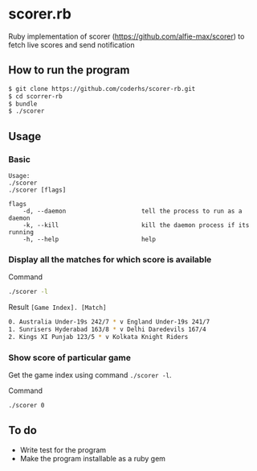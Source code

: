 # scorer.rb

Ruby implementation of scorer (https://github.com/alfie-max/scorer) to fetch live scores and send notification

## How to run the program

```sh
$ git clone https://github.com/coderhs/scorer-rb.git
$ cd scorrer-rb
$ bundle
$ ./scorer
```

## Usage

### Basic

```
Usage:
./scorer
./scorer [flags]

flags
    -d, --daemon                     tell the process to run as a daemon
    -k, --kill                       kill the daemon process if its running
    -h, --help                       help
```

### Display all the matches for which score is available

Command

```sh
./scorer -l
```

Result
``[Game Index]. [Match]``

```sh
0. Australia Under-19s 242/7 * v England Under-19s 241/7 
1. Sunrisers Hyderabad 163/8 * v Delhi Daredevils 167/4 
2. Kings XI Punjab 123/5 * v Kolkata Knight Riders

```

### Show score of particular game

Get the game index using command `./scorer -l`.

Command

```sh
./scorer 0
```

## To do

* Write test for the program
* Make the program installable as a ruby gem